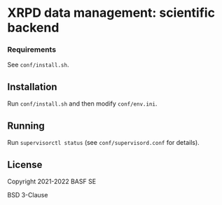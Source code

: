 # XRPD data management: scientific backend

### Requirements

See `conf/install.sh`.

## Installation

Run `conf/install.sh` and then modify `conf/env.ini`.

## Running

Run `supervisorctl status` (see `conf/supervisord.conf` for details).

## License

Copyright 2021-2022 BASF SE

BSD 3-Clause
